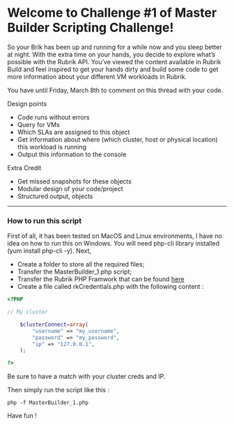 # Welcome to Challenge #1 of Master Builder Scripting Challenge!
So your Brik has been up and running for a while now and you sleep better at night. With the extra time on your hands, you decide to explore what’s possible with the Rubrik API. You’ve viewed the content available in Rubrik Build and feel inspired to get your hands dirty and build some code to get more information about your different VM workloads in Rubrik.

You have until Friday, March 8th to comment on this thread with your code.

Design points
* Code runs without errors
* Query for VMs
* Which SLAs are assigned to this object
* Get information about where (which cluster, host or physical location) this workload is running
* Output this information to the console

Extra Credit
* Get missed snapshots for these objects
* Modular design of your code/project
* Structured output, objects

---

### How to run this script

First of all, it has been tested on MacOS and Linux environments, I have no idea on how to run this on Windows. You will need php-cli library installed (yum install php-cli -y). Next, 

* Create a folder to store all the required files;
* Transfer the MasterBuilder_1.php script;
* Transfer the Rubrik PHP Framwork that can be found [here](https://github.com/flhoest/Rubrik/blob/master/rkFramework.php)
* Create a file called rkCredentials.php with the following content : 

```php
<?PHP

// My cluster

	$clusterConnect=array(
		"username" => "my_username",
		"password" => "my_password",
		"ip" => "127.0.0.1",
	);

?>
```

Be sure to have a match with your cluster creds and IP.

Then simply run the script like this : 

```
php -f MasterBuilder_1.php
```

Have fun !

